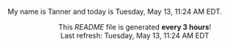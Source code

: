 My name is Tanner and today is Tuesday, May 13, 11:24 AM EDT.

<p align="center">This <i>README</i> file is generated <b>every 3 hours</b>!</br>Last refresh: Tuesday, May 13, 11:24 AM EDT<br /></p>
